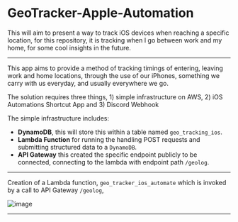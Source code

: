 # GeoTracker-Apple-Automation
This will aim to present a way to track iOS devices when reaching a specific location, for this repository, it is tracking when I go between work and my home, for some cool insights in the future.

-----

This app aims to provide a method of tracking timings of entering, leaving work and home locations, through the use of our iPhones, something we carry with us everyday, and usually everywhere we go.

The solution requires three things, 1) simple infrastructure on AWS, 2) iOS Automations Shortcut App and 3) Discord Webhook

The simple infrastructure includes:

- **DynamoDB**, this will store this within a table named `geo_tracking_ios`.
- **Lambda Function** for running the handling POST requests and submitting structured data to a `DynamoDB`.
- **API Gateway** this created the specific endpoint publicly to be connected, connecting to the lambda with endpoint path `/geolog`.

------

Creation of a Lambda function, `geo_tracker_ios_automate` which is invoked by a call to API Gateway `/geolog`, 

![image](https://github.com/user-attachments/assets/3457dcfa-a31c-48e5-bc48-96bb4b617ee5)

------


